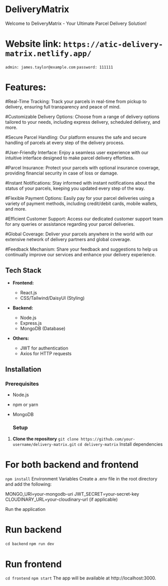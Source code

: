 # DeliveryMatrix
Welcome to DeliveryMatrix - Your Ultimate Parcel Delivery Solution!


# Website link: `https://atic-delivery-matrix.netlify.app/`
`admin: james.taylor@example.com`
`password: 111111`


# Features:
#Real-Time Tracking: Track your parcels in real-time from pickup to delivery, ensuring full transparency and peace of mind.

#Customizable Delivery Options: Choose from a range of delivery options tailored to your needs, including express delivery, scheduled delivery, and more.

#Secure Parcel Handling: Our platform ensures the safe and secure handling of parcels at every step of the delivery process.

#User-Friendly Interface: Enjoy a seamless user experience with our intuitive interface designed to make parcel delivery effortless.

#Parcel Insurance: Protect your parcels with optional insurance coverage, providing financial security in case of loss or damage.

#Instant Notifications: Stay informed with instant notifications about the status of your parcels, keeping you updated every step of the way.

#Flexible Payment Options: Easily pay for your parcel deliveries using a variety of payment methods, including credit/debit cards, mobile wallets, and more.

#Efficient Customer Support: Access our dedicated customer support team for any queries or assistance regarding your parcel deliveries.

#Global Coverage: Deliver your parcels anywhere in the world with our extensive network of delivery partners and global coverage.

#Feedback Mechanism: Share your feedback and suggestions to help us continually improve our services and enhance your delivery experience.


## Tech Stack
- **Frontend:**
  - React.js
  - CSS/Tailwind/DaisyUI (Styling)

  
- **Backend:**
  - Node.js
  - Express.js
  - MongoDB (Database)


- **Others:**
  - JWT for authentication
  - Axios for HTTP requests
 

  
## Installation
### Prerequisites
- Node.js
- npm or yarn
- MongoDB

  ### Setup
1. **Clone the repository**
   `git clone https://github.com/your-username/delivery-matrix.git`
   `cd delivery-matrix`
Install dependencies


# For both backend and frontend
`npm install`
Environment Variables
Create a .env file in the root directory and add the following:


MONGO_URI=your-mongodb-uri
JWT_SECRET=your-secret-key
CLOUDINARY_URL=your-cloudinary-url (if applicable)


Run the application


# Run backend
`cd backend`
`npm run dev`

# Run frontend
`cd frontend`
`npm start`
The app will be available at http://localhost:3000.
